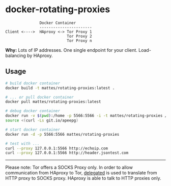 docker-rotating-proxies
=======================

```
               Docker Container
               -----------------------
Client <---->  HAproxy <-> Tor Proxy 1
                           Tor Proxy 2
                           Tor Proxy n
```

__Why:__ Lots of IP addresses. One single endpoint for your client.
Load-balancing by HAproxy.

Usage
-----

```bash
# build docker container
docker build -t mattes/rotating-proxies:latest .

# ... or pull docker container
docker pull mattes/rotating-proxies:latest

# debug docker container
docker run -v $(pwd):/home -p 5566:5566 -i -t mattes/rotating-proxies /bin/bash
source <(curl -Ls git.io/apeepg)

# start docker container
docker run -d -p 5566:5566 mattes/rotating-proxies

# test with ...
curl --proxy 127.0.0.1:5566 http://echoip.com
curl --proxy 127.0.0.1:5566 http://header.jsontest.com
```

--------------

Please note: Tor offers a SOCKS Proxy only. In order to allow communication
from HAproxy to Tor, [delegated](http://www.delegate.org/delegate/) 
is used to translate from HTTP proxy to SOCKS proxy.
HAproxy is able to talk to HTTP proxies only.

